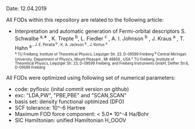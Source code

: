 Date: 12.04.2019 

All FODs within this repository are related to the following article:   

* Interpretation and automatic generation of Fermi-orbital descriptors
S. Schwalbe<sup> a,∗</sup> , K. Trepte <sup>b</sup>, L. Fiedler <sup>c</sup> , A. I. Johnson <sup>b</sup> , J. Kraus <sup>a</sup> , T. Hahn <sup>a<sup> , J. E. Peralta <sup>b</sup> , K. A. Jackson <sup>b</sup> , J. Kortus <sup>a</sup>  
  <sup>a</sup> TU Freiberg, Institute of Theoretical Physics, Leipziger Str. 23, D-09599 Freiberg
  <sup>b</sup> Central Michigan University, Department of Physics, Mount Pleasant , MI 48859 , USA
  <sup>c</sup> TU Freiberg, Institute of Theoretical Physics, Leipziger Str. 23, D-09599 Freiberg, and Freiberg Instruments GmbH, Delfter
Str.6, D-09599 Freiberg

All FODs were optimized using following set of numerical parameters: 

* code: pyflosic (inital commit version on github)
* exc: "LDA,PW", "PBE,PBE" and "SCAN,SCAN" 
* basis set: density functional optimized (DFO)
* SCF tolerance: 10^-6 Hartree
* Maximum FOD force component: < 5.0* 10^-4 Ha/Bohr
* SIC Hamiltonian: unified Hamiltonian H_OOOV
